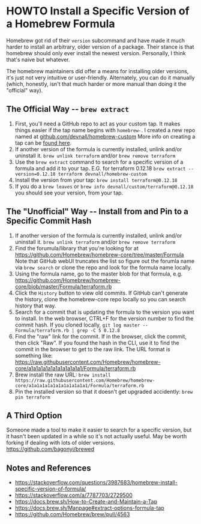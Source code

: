 # HOWTO Install a Specific Version of a Homebrew Formula

Homebrew got rid of their `version` subcommand and have made it much harder to
install an arbitrary, older version of a package. Their stance is that
homebrew should only ever install the newest version. Personally, I think
that's naive but whatever.

The homebrew maintainers did offer a means for installing older versions, it's
just not very intuitive or user-friendly. Alternately, you can do it manually
(which, honestly, isn't that much harder or more manual than doing it the
"official" way).

## The Official Way -- `brew extract`

1. First, you'll need a GitHub repo to act as your custom tap. It makes things
   easier if the tap name begins with `homebrew-`. I created a new repo named
   at
   [github.com/devnall/homebrew-custom](https://www.github.com/devnall/homebrew-custom) 
   More info on creating a tap can be [found
   here](https://docs.brew.sh/How-to-Create-and-Maintain-a-Tap).
1. If another version of the formula is currently installed, unlink and/or
   uninstall it. `brew unlink terraform` and/or `brew remove terraform`
1. Use the `brew extract` command to search for a specific version of a
   formula and add it to your tap. E.G. for terraform 0.12.18 `brew extract
   --version=0.12.18 terraform devnall/homebrew-custom`
1. Install the version from your tap: `brew install terraform@0.12.18`
1. If you do a `brew leaves` or `brew info devnall/custom/terraform@0.12.18` you should see your
   version, from your tap.

## The "Unofficial" Way -- Install from and Pin to a Specific Commit Hash
1. If another version of the formula is currently installed, unlink and/or
   uninstall it. `brew unlink terraform` and/or `brew remove terraform`
1. Find the forumula/library that you're looking for at 
   https://github.com/Homebrew/homebrew-core/tree/master/Formula Note that
   GitHub webUI truncates the list so figure out the forumla name via `brew
   search` or clone the repo and look for the formula name locally.
1. Using the formula name, go to the master blob for that formula, e.g.
   https://github.com/Homebrew/homebrew-core/blob/master/Formula/terraform.rb
1. Click the `History` button to view old commits. If GitHub can't generate
   the history, clone the homebrew-core repo locally so you can search history
   that way.
1. Search for a commit that is updating the formula to the version you want to
   install. In the web browser, CTRL+F for the version number to find the
   commit hash. If you cloned locally, `git log master -- Formula/terraform.rb
   | grep -C 5 0.12.8`
1. Find the "raw" link for the commit. If in the browser, click the commit,
   then click "Raw". If you found the hash in the CLI, use it to find the
   commit in the browser to get to the raw link. The URL format is something
   like:
   https://raw.githubusercontent.com/Homebrew/homebrew-core/a1a1a1a1a1a1a1a1a1a1a1/Formula/terraform.rb
1. Brew install the raw URL: `brew install
   https://raw.githubusercontent.com/Homebrew/homebrew-core/a1a1a1a1a1a1a1a1a1a1a1/Formula/terraform.rb`
1. Pin the installed version so that it doesn't get upgraded accidently: `brew
   pin terraform`

## A Third Option

Someone made a tool to make it easier to search for a specific version, but it
hasn't been updated in a while so it's not actually useful. May be worth
forking if dealing with lots of older versions.
https://github.com/bagonyi/brewed

## Notes and References
* https://stackoverflow.com/questions/3987683/homebrew-install-specific-version-of-formula/
* https://stackoverflow.com/a/7787703/2729500
* https://docs.brew.sh/How-to-Create-and-Maintain-a-Tap
* https://docs.brew.sh/Manpage#extract-options-formula-tap
* https://github.com/Homebrew/brew/pull/4563
